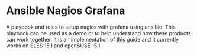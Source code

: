 Ansible Nagios Grafana
======================

A playbook and roles to setup nagios with grafana using ansible.
This playbook can be used as a demo or to help understand how these products can
work together.
It is an implementation of
[this](https://support.nagios.com/kb/article/nagios-core-performance-graphs-using-influxdb-nagflux-grafana-histou-802.html#Nagflux_Config)
guide and it currently works on SLES 15.1 and openSUSE 15.1
